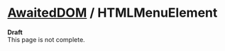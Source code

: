 # [AwaitedDOM](/docs/basic-interfaces/awaited-dom) <span>/</span> HTMLMenuElement

<div class='overview'><strong>Draft</strong><br>
    This page is not complete.</div>
